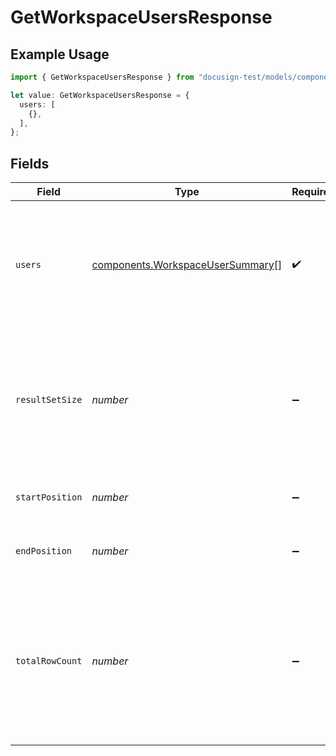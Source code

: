 # GetWorkspaceUsersResponse

## Example Usage

```typescript
import { GetWorkspaceUsersResponse } from "docusign-test/models/components";

let value: GetWorkspaceUsersResponse = {
  users: [
    {},
  ],
};
```

## Fields

| Field                                                                                                                        | Type                                                                                                                         | Required                                                                                                                     | Description                                                                                                                  |
| ---------------------------------------------------------------------------------------------------------------------------- | ---------------------------------------------------------------------------------------------------------------------------- | ---------------------------------------------------------------------------------------------------------------------------- | ---------------------------------------------------------------------------------------------------------------------------- |
| `users`                                                                                                                      | [components.WorkspaceUserSummary](../../models/components/workspaceusersummary.md)[]                                         | :heavy_check_mark:                                                                                                           | The user summary list. Includes the ID, name, and metadata such as the role ID and role name                                 |
| `resultSetSize`                                                                                                              | *number*                                                                                                                     | :heavy_minus_sign:                                                                                                           | The number of users returned in the response. Always equal or less than the `count` of the request                           |
| `startPosition`                                                                                                              | *number*                                                                                                                     | :heavy_minus_sign:                                                                                                           | Position of the first item in the total results                                                                              |
| `endPosition`                                                                                                                | *number*                                                                                                                     | :heavy_minus_sign:                                                                                                           | Position of the last item in the total results                                                                               |
| `totalRowCount`                                                                                                              | *number*                                                                                                                     | :heavy_minus_sign:                                                                                                           | The total number of users in the workspace applicable to the request regardless of pagination. It may not always be computed |